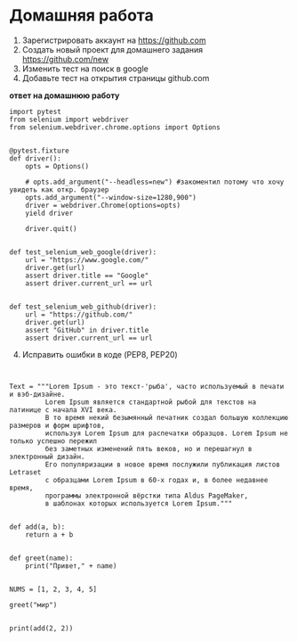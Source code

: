 # Домашняя работа
1. Зарегистрировать аккаунт на https://github.com
2. Создать новый проект для домашнего задания https://github.com/new
3. Изменить тест на поиск в google
4. Добавьте тест на открытия страницы github.com

**ответ на домашнюю работу**

```# добавил библиотеки что бы работало
import pytest
from selenium import webdriver
from selenium.webdriver.chrome.options import Options


@pytest.fixture
def driver():
    opts = Options()

    # opts.add_argument("--headless=new") #закоментил потому что хочу увидеть как откр. браузер
    opts.add_argument("--window-size=1280,900")
    driver = webdriver.Chrome(options=opts)
    yield driver

    driver.quit()


def test_selenium_web_google(driver):
    url = "https://www.google.com/"
    driver.get(url)
    assert driver.title == "Google"
    assert driver.current_url == url


def test_selenium_web_github(driver):
    url = "https://github.com/"
    driver.get(url)
    assert "GitHub" in driver.title
    assert driver.current_url == url

```

4. Исправить ошибки в коде (PEP8, PEP20)
```print("Hello, README!")


Text = """Lorem Ipsum - это текст-'рыба', часто используемый в печати и вэб-дизайне.
         Lorem Ipsum является стандартной рыбой для текстов на латинице с начала XVI века.
         В то время некий безымянный печатник создал большую коллекцию размеров и форм шрифтов,
         используя Lorem Ipsum для распечатки образцов. Lorem Ipsum не только успешно пережил
         без заметных изменений пять веков, но и перешагнул в электронный дизайн.
         Его популяризации в новое время послужили публикация листов Letraset
         с образцами Lorem Ipsum в 60-х годах и, в более недавнее время,
         программы электронной вёрстки типа Aldus PageMaker,
         в шаблонах которых используется Lorem Ipsum."""


def add(a, b):
    return a + b


def greet(name):
    print("Привет," + name)


NUMS = [1, 2, 3, 4, 5]

greet("мир")


print(add(2, 2))


```
